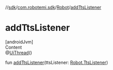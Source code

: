 //[sdk](../../../index.md)/[com.robotemi.sdk](../index.md)/[Robot](index.md)/[addTtsListener](add-tts-listener.md)



# addTtsListener  
[androidJvm]  
Content  
@[UiThread](https://developer.android.com/reference/kotlin/androidx/annotation/UiThread.html)()  
  
fun [addTtsListener](add-tts-listener.md)(ttsListener: [Robot.TtsListener](-tts-listener/index.md))  



